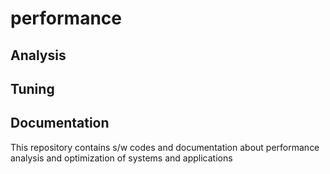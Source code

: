 # performance
## Analysis
## Tuning 
## Documentation 
This repository contains s/w codes and documentation about performance analysis and optimization of systems and applications
